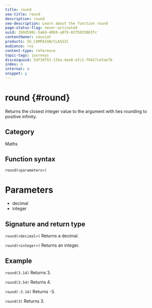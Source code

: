 ```yaml
---
title: round
seo-title: round
description: round
seo-description: Learn about the function round
page-status-flag: never-activated
uuid: 269d590c-5a6d-40b9-a879-02f5033863fc
contentOwner: sauviat
products: SG_CAMPAIGN/CLASSIC
audience: rns
content-type: reference
topic-tags: journeys
discoiquuid: 5df34f55-135a-4ea8-afc2-f9427ce5ae7b
index: n
internal: n
snippet: y
---
```


# round {#round}

Returns the closest integer value to the argument with ties rounding to positive infinity.

## Category

Maths

## Function syntax

`round(<parameters>)`


# Parameters 

* decimal
* integer

## Signature and return type

`round(<decimal>)`
Returns a decimal.

`round(<integer>)`
Returns an integer.

## Example

`round(3.14)`
Returns 3.

`round(3.54)`
Returns 4.

`round(-3.14)`
Returns -3.

`round(3)`
Returns 3.
